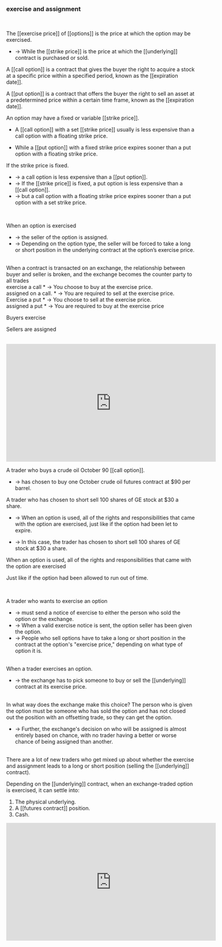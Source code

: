 
### exercise and assignment 
<br>

The [[exercise price]] of [[options]] is the price at which the option may be exercised.  

* -> While the [[strike price]] is the price at which the [[underlying]] contract is purchased or sold.  



A [[call option]] is a contract that gives the buyer the right to acquire a stock at a specific price within a specified period, known as the [[expiration date]].  



A [[put option]] is a contract that offers the buyer the right to sell an asset at a predetermined price within a certain time frame, known as the [[expiration date]].   



An option may have a fixed or variable [[strike price]].  

* A [[call option]] with a set [[strike price]] usually is less expensive than a call option with a floating strike price.  

* While a [[put option]] with a fixed strike price expires sooner than a put option with a floating strike price.  



If the strike price is fixed.  
* -> a call option is less expensive than a [[put option]].
* -> If the [[strike price]] is fixed, a put option is less expensive than a [[call option]].  
* -> but a call option with a floating strike price expires sooner than a put option with a set strike price.
<br>

When an option is exercised
* -> the seller of the option is assigned.
* -> Depending on the option type, the seller will be forced to take a long or short position in the underlying contract at the option’s exercise price.  
<br>
When a contract is transacted on an exchange, the relationship between buyer and seller is broken, and the exchange becomes the counter party to all trades
<br>
exercise a call
* -> You choose to buy at the exercise price.<br>
assigned on a call.  
* -> You are required to sell at the exercise price.  
<br>
Exercise a put
* -> You choose to sell at the exercise price.  
<br>
assigned a put
* -> You are required to buy at the exercise price
<br>
<p>Buyers exercise</p>
<p>Sellers are assigned</p>
<br>
<iframe width="560" height="315" src="https://www.youtube.com/embed/4ZX6GwTD814" title="YouTube video player" frameborder="0" allow="accelerometer; autoplay; clipboard-write; encrypted-media; gyroscope; picture-in-picture" allowfullscreen></iframe>
<br>

A trader who buys a crude oil October 90 [[call option]].  

* -> has chosen to buy one October crude oil futures contract at $90 per barrel.

A trader who has chosen to short sell 100 shares of GE stock at $30 a share.  

* -> When an option is used, all of the rights and responsibilities that came with the option are exercised, just like if the option had been let to expire.  

* -> In this case, the trader has chosen to short sell 100 shares of GE stock at $30 a share.

<p>When an option is used, all of the rights and responsibilities that came with the option are exercised</p>

Just like if the option had been allowed to run out of time.  

<br>

A trader who wants to exercise an option
* -> must send a notice of exercise to either the person who sold the option or the exchange.  
* -> When a valid exercise notice is sent, the option seller has been given the option.  
*  -> People who sell options have to take a long or short position in the contract at the option's "exercise price," depending on what type of option it is.  

<br>
When a trader exercises an option.  

<br>

* -> the exchange has to pick someone to buy or sell the [[underlying]] contract at its exercise price.
<br>
In what way does the exchange make this choice? The person who is given the option must be someone who has sold the option and has not closed out the position with an offsetting trade, so they can get the option.  

<br>

* -> Further, the exchange's decision on who will be assigned is almost entirely based on chance, with no trader having a better or worse chance of being assigned than another.
<br>
There are a lot of new traders who get mixed up about whether the exercise and assignment leads to a long or short position (selling the [[underlying]] contract).  


Depending on the [[underlying]] contract, when an exchange-traded option is exercised, it can settle into: 

1. The physical underlying.  
2. A [[futures contract]] position.  
3. Cash.  

<iframe width="560" height="315" src="https://www.youtube.com/embed/sAhrFGKXmnQ" title="YouTube video player" frameborder="0" allow="accelerometer; autoplay; clipboard-write; encrypted-media; gyroscope; picture-in-picture" allowfullscreen></iframe>
